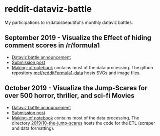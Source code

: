 # reddit-dataviz-battle

My participations to /r/dataisbeautiful's monthly dataviz battles.

## September 2019 - Visualize the Effect of hiding comment scores in /r/formula1

* [Dataviz battle announcement](https://www.reddit.com/r/dataisbeautiful/comments/d0oh2m/battle_dataviz_battle_for_the_month_of_september/)
* [Submission post](https://www.reddit.com/r/dataisbeautiful/comments/da4wmg/haters_gonna_hate_how_to_decrease_downvotes_oc/)
* [Making-of notebook](https://observablehq.com/@mef/making-of-the-dataviz-haters-gonna-hate-how-to-decrease-down) contains most of the data processing. The github repository [mef/redditFormula1-data](https://github.com/mef/redditFormula1-data/tree/gh-pages) hosts SVGs and image files.


## October 2019 - Visualize the Jump-Scares for over 500 horror, thriller, and sci-fi Movies

* [Dataviz battle announcement](https://www.reddit.com/r/dataisbeautiful/comments/dei68x/battle_dataviz_battle_for_the_month_of_october/)
* [Submission post](https://www.reddit.com/r/dataisbeautiful/comments/dq85oy/heres_the_jump_jumpscare_timelines_of_58_toprated/)
* [Making-of notebook](https://observablehq.com/@mef/heres-the-jump) contains most of the data processing. The directory [2019/10-the-jump-scares](2019/10-the-jump-scares) hosts the code for the ETL (scraper and data formatting).

